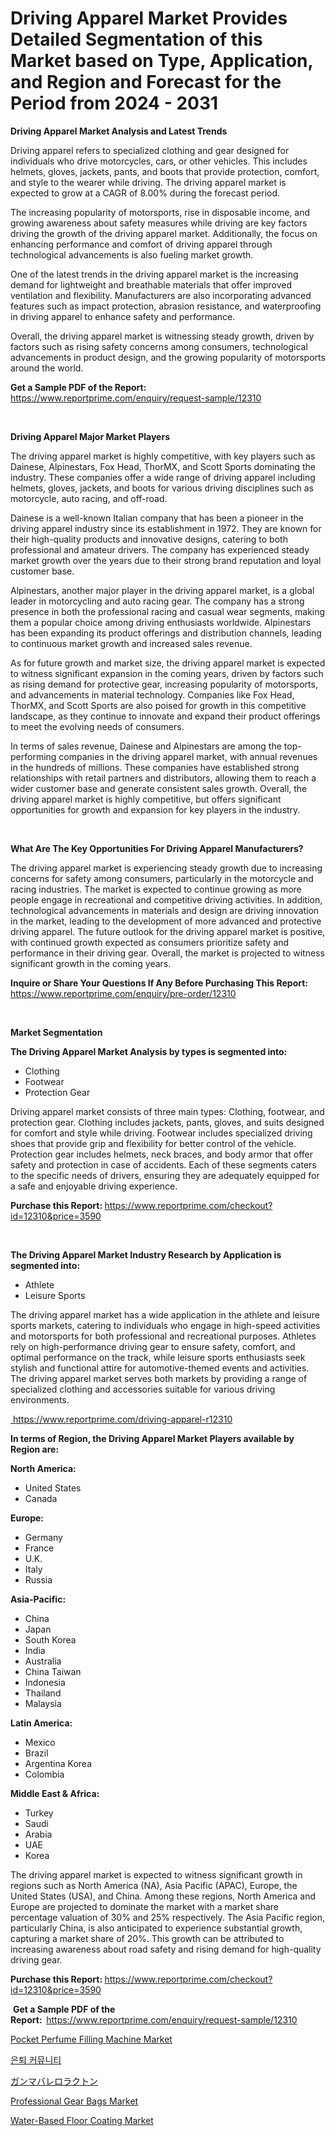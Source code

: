 <p><h1>Driving Apparel Market Provides Detailed Segmentation of this Market based on Type, Application, and Region and Forecast for the Period from 2024 - 2031</h1></p><p><strong>Driving Apparel Market Analysis and Latest Trends</strong></p>
<p><p>Driving apparel refers to specialized clothing and gear designed for individuals who drive motorcycles, cars, or other vehicles. This includes helmets, gloves, jackets, pants, and boots that provide protection, comfort, and style to the wearer while driving. The driving apparel market is expected to grow at a CAGR of 8.00% during the forecast period. </p><p>The increasing popularity of motorsports, rise in disposable income, and growing awareness about safety measures while driving are key factors driving the growth of the driving apparel market. Additionally, the focus on enhancing performance and comfort of driving apparel through technological advancements is also fueling market growth.</p><p>One of the latest trends in the driving apparel market is the increasing demand for lightweight and breathable materials that offer improved ventilation and flexibility. Manufacturers are also incorporating advanced features such as impact protection, abrasion resistance, and waterproofing in driving apparel to enhance safety and performance.</p><p>Overall, the driving apparel market is witnessing steady growth, driven by factors such as rising safety concerns among consumers, technological advancements in product design, and the growing popularity of motorsports around the world.</p></p>
<p><strong>Get a Sample PDF of the Report:&nbsp;</strong> <a href="https://www.reportprime.com/enquiry/request-sample/12310">https://www.reportprime.com/enquiry/request-sample/12310</a></p>
<p>&nbsp;</p>
<p><strong>Driving Apparel Major Market Players</strong></p>
<p><p>The driving apparel market is highly competitive, with key players such as Dainese, Alpinestars, Fox Head, ThorMX, and Scott Sports dominating the industry. These companies offer a wide range of driving apparel including helmets, gloves, jackets, and boots for various driving disciplines such as motorcycle, auto racing, and off-road.</p><p>Dainese is a well-known Italian company that has been a pioneer in the driving apparel industry since its establishment in 1972. They are known for their high-quality products and innovative designs, catering to both professional and amateur drivers. The company has experienced steady market growth over the years due to their strong brand reputation and loyal customer base.</p><p>Alpinestars, another major player in the driving apparel market, is a global leader in motorcycling and auto racing gear. The company has a strong presence in both the professional racing and casual wear segments, making them a popular choice among driving enthusiasts worldwide. Alpinestars has been expanding its product offerings and distribution channels, leading to continuous market growth and increased sales revenue.</p><p>As for future growth and market size, the driving apparel market is expected to witness significant expansion in the coming years, driven by factors such as rising demand for protective gear, increasing popularity of motorsports, and advancements in material technology. Companies like Fox Head, ThorMX, and Scott Sports are also poised for growth in this competitive landscape, as they continue to innovate and expand their product offerings to meet the evolving needs of consumers.</p><p>In terms of sales revenue, Dainese and Alpinestars are among the top-performing companies in the driving apparel market, with annual revenues in the hundreds of millions. These companies have established strong relationships with retail partners and distributors, allowing them to reach a wider customer base and generate consistent sales growth. Overall, the driving apparel market is highly competitive, but offers significant opportunities for growth and expansion for key players in the industry.</p></p>
<p>&nbsp;</p>
<p><strong>What Are The Key Opportunities For Driving Apparel Manufacturers?</strong></p>
<p><p>The driving apparel market is experiencing steady growth due to increasing concerns for safety among consumers, particularly in the motorcycle and racing industries. The market is expected to continue growing as more people engage in recreational and competitive driving activities. In addition, technological advancements in materials and design are driving innovation in the market, leading to the development of more advanced and protective driving apparel. The future outlook for the driving apparel market is positive, with continued growth expected as consumers prioritize safety and performance in their driving gear. Overall, the market is projected to witness significant growth in the coming years.</p></p>
<p><strong>Inquire or Share Your Questions If Any Before Purchasing This Report:</strong> <a href="https://www.reportprime.com/enquiry/pre-order/12310">https://www.reportprime.com/enquiry/pre-order/12310</a></p>
<p>&nbsp;</p>
<p><strong>Market Segmentation</strong></p>
<p><strong>The Driving Apparel Market Analysis by types is segmented into:</strong></p>
<p><ul><li>Clothing</li><li>Footwear</li><li>Protection Gear</li></ul></p>
<p><p>Driving apparel market consists of three main types: Clothing, footwear, and protection gear. Clothing includes jackets, pants, gloves, and suits designed for comfort and style while driving. Footwear includes specialized driving shoes that provide grip and flexibility for better control of the vehicle. Protection gear includes helmets, neck braces, and body armor that offer safety and protection in case of accidents. Each of these segments caters to the specific needs of drivers, ensuring they are adequately equipped for a safe and enjoyable driving experience.</p></p>
<p><strong>Purchase this Report:&nbsp;</strong><a href="https://www.reportprime.com/checkout?id=12310&price=3590">https://www.reportprime.com/checkout?id=12310&price=3590</a></p>
<p>&nbsp;</p>
<p><strong>The Driving Apparel Market Industry Research by Application is segmented into:</strong></p>
<p><ul><li>Athlete</li><li>Leisure Sports</li></ul></p>
<p><p>The driving apparel market has a wide application in the athlete and leisure sports markets, catering to individuals who engage in high-speed activities and motorsports for both professional and recreational purposes. Athletes rely on high-performance driving gear to ensure safety, comfort, and optimal performance on the track, while leisure sports enthusiasts seek stylish and functional attire for automotive-themed events and activities. The driving apparel market serves both markets by providing a range of specialized clothing and accessories suitable for various driving environments.</p></p>
<p><a href="https://www.reportprime.com/driving-apparel-r12310">&nbsp;https://www.reportprime.com/driving-apparel-r12310</a></p>
<p><strong>In terms of Region, the Driving Apparel Market Players available by Region are:</strong></p>
<p>
    <p> <strong> North America: </strong>
        <ul>
            <li>United States</li>
            <li>Canada</li>
        </ul>
        </p> 
    <p> <strong> Europe: </strong>
        <ul>
            <li>Germany</li>
            <li>France</li>
            <li>U.K.</li>
            <li>Italy</li>
            <li>Russia</li>
        </ul>
        </p> 
    <p> <strong> Asia-Pacific: </strong>
        <ul>
            <li>China</li>
            <li>Japan</li>
            <li>South Korea</li>
            <li>India</li>
            <li>Australia</li>
            <li>China Taiwan</li>
            <li>Indonesia</li>
            <li>Thailand</li>
            <li>Malaysia</li>
        </ul>
        </p> 
    <p> <strong> Latin America: </strong>
        <ul>
            <li>Mexico</li>
            <li>Brazil</li>
            <li>Argentina Korea</li>
            <li>Colombia</li>
        </ul>
        </p> 
    <p> <strong> Middle East & Africa: </strong>
        <ul>
            <li>Turkey</li>
            <li>Saudi</li>
            <li>Arabia</li>
            <li>UAE</li>
            <li>Korea</li>
        </ul>
    </p>
    </p>
<p><p>The driving apparel market is expected to witness significant growth in regions such as North America (NA), Asia Pacific (APAC), Europe, the United States (USA), and China. Among these regions, North America and Europe are projected to dominate the market with a market share percentage valuation of 30% and 25% respectively. The Asia Pacific region, particularly China, is also anticipated to experience substantial growth, capturing a market share of 20%. This growth can be attributed to increasing awareness about road safety and rising demand for high-quality driving gear.</p></p>
<p><strong>Purchase this Report: </strong><a href="https://www.reportprime.com/checkout?id=12310&price=3590">https://www.reportprime.com/checkout?id=12310&price=3590</a></p>
<p>&nbsp;<strong>Get a Sample PDF of the Report:&nbsp;&nbsp;</strong><a href="https://www.reportprime.com/enquiry/request-sample/12310">https://www.reportprime.com/enquiry/request-sample/12310</a></p>
<p><strong></strong></p>
<p><p><a href="https://www.linkedin.com/pulse/emerging-trends-pocket-perfume-filling-machine-market-global-zzjxf">Pocket Perfume Filling Machine Market</a></p><p><a href="https://medium.com/@joeyjohns20/%ED%87%B4%EC%A7%81%EC%9E%90-%EA%B3%B5%EB%8F%99%EC%B2%B4-%EC%8B%9C%EC%9E%A5-%EA%B8%80%EB%A1%9C%EB%B2%8C-%EC%8B%9C%EC%9E%A5-%EB%8F%99%ED%96%A5-%EB%B0%8F-%ED%8C%90%EB%A7%A4-%EB%8F%99%ED%96%A5-2024%EB%85%84%EB%B6%80%ED%84%B0-2031%EB%85%84%EA%B9%8C%EC%A7%80-94498a6f4292">은퇴 커뮤니티</a></p><p><a href="https://medium.com/@savannahbell71/%E3%82%AC%E3%83%B3%E3%83%9E%E3%83%90%E3%83%AC%E3%83%AD%E3%83%A9%E3%82%AF%E3%83%88%E3%83%B3%E5%B8%82%E5%A0%B4%E8%AA%BF%E6%9F%BB%E3%81%8A%E3%82%88%E3%81%B3%E7%94%A3%E6%A5%AD%E9%80%B2%E5%8C%96-2031%E5%B9%B4%E3%81%BE%E3%81%A7%E3%81%AE%E4%BA%88%E6%B8%AC-92d8086e0a77">ガンマバレロラクトン</a></p><p><a href="https://github.com/wybrqqeb6/Market-Research-Report-List-1/blob/main/professional-gear-bags-market.md">Professional Gear Bags Market</a></p><p><a href="https://medium.com/@max.sanderson5645/water-based-floor-coating-market-analysis-report-global-insights-by-region-type-water-soluble-fbdea8dfee82">Water-Based Floor Coating Market</a></p></p>